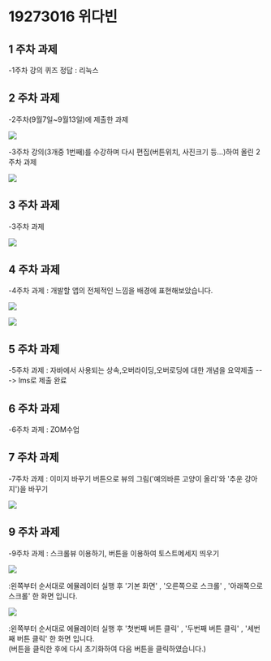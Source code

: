 # 19273016 위다빈


## 1 주차 과제


-1주차 강의 퀴즈 정답 : 리눅스



## 2 주차 과제


-2주차(9월7일~9월13일)에 제출한 과제


<img width="" height="" src="./Png/캡스톤디자인_2주차 과제.png"></img>




-3주차 강의(3개중 1번째)를 수강하며 다시 편집(버튼위치, 사진크기 등...)하여 올린 2주차 과제 


<img width="" height="" src="./Png/2주차 과제(3주차-1 강의 실습).png"></img>



## 3 주차 과제


-3주차 과제


<img width="" height="" src="./Png/3주차 과제.png"></img>



## 4 주차 과제


-4주차 과제
: 개발할 앱의 전체적인 느낌을 배경에 표현해보았습니다.


<img width="" height="" src="./Png/캡스톤디자인_4주차_1.png"></img>



<img width="" height="" src="./Png/캡스톤디자인_4주차_2.png"></img>



## 5 주차 과제


-5주차 과제
: 자바에서 사용되는 상속,오버라이딩,오버로딩에 대한 개념을 요약제출 ---> lms로 제출 완료



## 6 주차 과제


-6주차 과제
: ZOM수업



## 7 주차 과제


-7주차 과제
: 이미지 바꾸기 버튼으로 뷰의 그림('예의바른 고양이 올리'와 '추운 강아지')을 바꾸기 


<img width="" height="" src="./Png/캡스톤디자인_7주차_과제.png"></img>



## 9 주차 과제


-9주차 과제
: 스크롤뷰 이용하기, 버튼을 이용하여 토스트메세지 띄우기


<img width="" height="" src="./Png/9주차 과제1.png"></img>


:왼쪽부터 순서대로 에뮬레이터 실행 후 '기본 화면' , '오른쪽으로 스크롤' , '아래쪽으로 스크롤' 한 화면 입니다.


<img width="" height="" src="./Png/9주차 과제2.png"></img>


:왼쪽부터 순서대로 에뮬레이터 실행 후 '첫번째 버튼 클릭' , '두번째 버튼 클릭' , '세번째 버튼 클릭' 한 화면 입니다.   
 (버튼을 클릭한 후에 다시 초기화하여 다음 버튼을 클릭하였습니다.)
